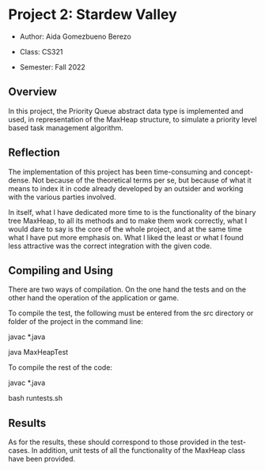 ﻿# Project 2: Stardew Valley

* Author: Aida Gomezbueno Berezo

* Class: CS321

* Semester: Fall 2022

## Overview

In this project, the Priority Queue abstract data type is implemented and used, in representation of the MaxHeap structure, to simulate a priority level based task management algorithm.
 

## Reflection

The implementation of this project has been time-consuming and concept-dense. Not because of the theoretical terms per se, but because of what it means to index it in code already developed by an outsider and working with the various parties involved.

In itself, what I have dedicated more time to is the functionality of the binary tree MaxHeap, to all its methods and to make them work correctly, what I would dare to say is the core of the whole project, and at the same time what I have put more emphasis on. What I liked the least or what I found less attractive was the correct integration with the given code.


## Compiling and Using

There are two ways of compilation. On the one hand the tests and on the other hand the operation of the application or game.

To compile the test, the following must be entered from the src directory or folder of the project in the command line:

javac *.java

java MaxHeapTest

To compile the rest of the code:

javac *.java

bash runtests.sh

 
## Results

As for the results, these should correspond to those provided in the test-cases. In addition, unit tests of all the functionality of the MaxHeap class have been provided.
